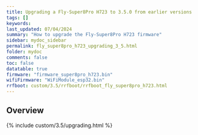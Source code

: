 ```yaml
---
title: Upgrading a Fly-Super8Pro H723 to 3.5.0 from earlier versions
tags: []
keywords: 
last_updated: 07/04/2024
summary: "How to upgrade the Fly-Super8Pro H723 firmware"
sidebar: mydoc_sidebar
permalink: fly_super8pro_h723_upgrading_3_5.html
folder: mydoc
comments: false
toc: false
datatable: true
firmware: "firmware_super8pro_h723.bin"
wifiFirmware: "WiFiModule_esp32.bin"
rrfboot: custom/3.5/rrfboot/rrfboot_fly_super8pro_h723.html
---
```


## Overview

{% include custom/3.5/upgrading.html %}
